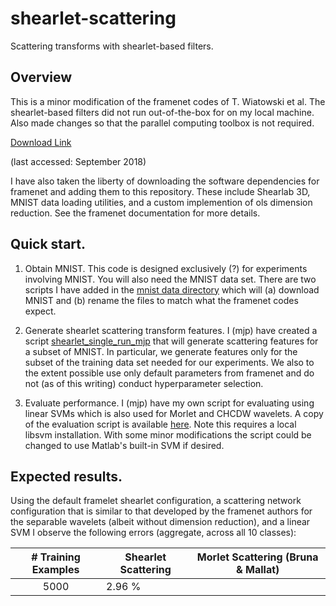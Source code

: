 # shearlet-scattering
Scattering transforms with shearlet-based filters. 

## Overview
This is a minor modification of the framenet codes of T. Wiatowski et al.  The shearlet-based filters did not run out-of-the-box for on my local machine.  Also made changes so that the parallel computing toolbox is not required.

   [Download Link](https://www.nari.ee.ethz.ch/commth/research/downloads/dl_feat_extract.html)

(last accessed: September 2018)

I have also taken the liberty of downloading the software dependencies for framenet and adding them to this repository.  These include Shearlab 3D, MNIST data loading utilities, and a custom implemention of ols dimension reduction.  See the framenet documentation for more details.

## Quick start.

1.  Obtain MNIST.  This code is designed exclusively (?) for experiments involving MNIST. You will also need the MNIST data set.  There are two scripts I have added in  the [mnist data directory](./src/framenet/MNIST_dataset) which will (a) download MNIST and (b) rename the files to match what the framenet codes expect.  

2.  Generate shearlet scattering transform features.  I (mjp) have created a script [shearlet_single_run_mjp](./src/framenet/shearlet_single_run_mjp.m) that will generate scattering features for a subset of MNIST.  In particular, we generate features only for the subset of the training data set needed for our experiments.  We also to the extent possible use only default parameters from framenet and do not (as of this writing) conduct hyperparameter selection.

3.  Evaluate performance.  I (mjp) have my own script for evaluating using linear SVMs which is also used for Morlet and CHCDW wavelets.  A copy of the evaluation script is available [here](./src/evaluation/classify_main.m).  Note this requires a local libsvm installation.  With some minor modifications the script could be changed to use Matlab's built-in SVM if desired.

## Expected results.

Using the default framelet shearlet configuration, a scattering network configuration that is similar to that developed by the framenet authors for the separable wavelets (albeit without dimension reduction), and a linear SVM I observe the following errors (aggregate, across all 10 classes):

| # Training Examples | Shearlet Scattering |  Morlet Scattering (Bruna & Mallat) |
|      :---:          |---------------------|-------------------------------------|
|    5000             |   2.96 %            |                                     |

